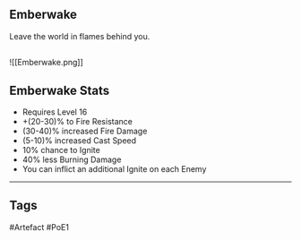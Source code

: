 ## Emberwake
Leave the world in flames behind you.
##
![[Emberwake.png]]
## Emberwake Stats
- Requires Level 16
- +(20-30)% to Fire Resistance
- (30-40)% increased Fire Damage
- (5-10)% increased Cast Speed
- 10% chance to Ignite
- 40% less Burning Damage
- You can inflict an additional Ignite on each Enemy


---
## Tags
#Artefact
#PoE1